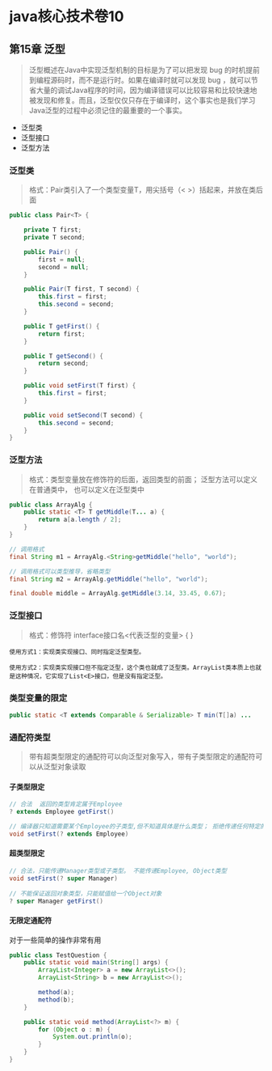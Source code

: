 # java核心技术卷10


## 第15章 泛型

> 泛型概述在Java中实现泛型机制的目标是为了可以把发现 bug 的时机提前到编程源码时，而不是运行时。如果在编译时就可以发现 bug ，就可以节省大量的调试Java程序的时间，因为编译错误可以比较容易和比较快速地被发现和修复。而且，泛型仅仅只存在于编译时，这个事实也是我们学习Java泛型的过程中必须记住的最重要的一个事实。

- 泛型类
- 泛型接口
- 泛型方法

### 泛型类

> 格式：Pair类引入了一个类型变量T，用尖括号（< >）括起来，并放在类后面

```java
public class Pair<T> {

    private T first;
    private T second;

    public Pair() {
        first = null;
        second = null;
    }

    public Pair(T first, T second) {
        this.first = first;
        this.second = second;
    }

    public T getFirst() {
        return first;
    }

    public T getSecond() {
        return second;
    }

    public void setFirst(T first) {
        this.first = first;
    }

    public void setSecond(T second) {
        this.second = second;
    }
}
```

### 泛型方法

> 格式：类型变量放在修饰符的后面，返回类型的前面；
> 泛型方法可以定义在普通类中， 也可以定义在泛型类中

```java
public class ArrayAlg {
    public static <T> T getMiddle(T... a) {
        return a[a.length / 2];
    }
}
```

```java
// 调用格式
final String m1 = ArrayAlg.<String>getMiddle("hello", "world");

// 调用格式可以类型推导，省略类型
final String m2 = ArrayAlg.getMiddle("hello", "world");

final double middle = ArrayAlg.getMiddle(3.14, 33.45, 0.67);
```

### 泛型接口

> 格式：修饰符 interface接口名<代表泛型的变量> { }

```
使用方式1：实现类实现接口、同时指定泛型类型。

使用方式2：实现类实现接口但不指定泛型，这个类也就成了泛型类。ArrayList类本质上也就是这种情况，它实现了List<E>接口，但是没有指定泛型。
```

### 类型变量的限定
```java
public static <T extends Comparable & Serializable> T min(T[]a) ...
```

### 通配符类型

> 带有超类型限定的通配符可以向泛型对象写入，带有子类型限定的通配符可以从泛型对象读取


#### 子类型限定
```java
// 合法  返回的类型肯定属于Employee
? extends Employee getFirst()

// 编译器只知道需要某个Employee的子类型,但不知道具体是什么类型； 拒绝传递任何特定的类型，毕竟?不能用来匹配
void setFirst(? extends Employee)
```

#### 超类型限定
```java
// 合法，只能传递Manager类型或子类型。 不能传递Employee, Object类型
void setFirst(? super Manager)
        
// 不能保证返回对象类型，只能赋值给一个Object对象
? super Manager getFirst()
```

#### 无限定通配符

对于一些简单的操作非常有用

```java
public class TestQuestion {
    public static void main(String[] args) {
        ArrayList<Integer> a = new ArrayList<>();
        ArrayList<String> b = new ArrayList<>();

        method(a);
        method(b);
    }

    public static void method(ArrayList<?> m) {
        for (Object o : m) {
            System.out.println(o);
        }
    }
}
```